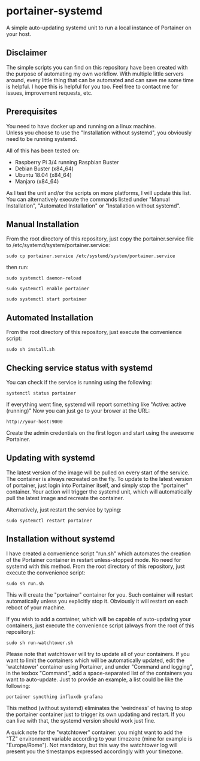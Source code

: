 # portainer-systemd

A simple auto-updating systemd unit to run a local instance of Portainer on your host.


## Disclaimer

The simple scripts you can find on this repository have been created with the purpose of automating my own workflow. With multiple little servers around, every little thing that can be automated and can save me some time is helpful. I hope this is helpful for you too.
Feel free to contact me for issues, improvement requests, etc.


## Prerequisites

You need to have docker up and running on a linux machine.  
Unless you choose to use the "Installation without systemd", you obviously need to be running systemd.  

All of this has been tested on:

 - Raspberry Pi 3/4 running Raspbian Buster
 - Debian Buster (x84_64)
 - Ubuntu 18.04 (x84_64)
 - Manjaro (x84_64)

As I test the unit and/or the scripts on more platforms, I will update this list.
You can alternatively execute the commands listed under "Manual Installation", "Automated Installation" or "Installation without systemd".


## Manual Installation

From the root directory of this repository, just copy the portainer.service file to /etc/systemd/system/portainer.service:

`sudo cp portainer.service /etc/systemd/system/portainer.service`

then run:

`sudo systemctl daemon-reload`

`sudo systemctl enable portainer`

`sudo systemctl start portainer`


## Automated Installation

From the root directory of this repository, just execute the convenience script:

`sudo sh install.sh`


## Checking service status with systemd

You can check if the service is running using the following:

`systemctl status portainer`

If everything went fine, systemd will report something like "Active: active (running)" Now you can just go to your brower at the URL:

    http://your-host:9000

Create the admin credentials on the first logon and start using the awesome Portainer.


## Updating with systemd

The latest version of the image will be pulled on every start of the service. The container is always recreated on the fly.
To update to the latest version of portainer, just login into Portainer itself, and simply stop the "portainer" container. Your action will trigger the systemd unit, which will automatically pull the latest image and recreate the container.

Alternatively, just restart the service by typing:

`sudo systemctl restart portainer`


## Installation without systemd

I have created a convenience script "run.sh" which automates the creation of the Portainer container in restart unless-stopped mode. No need for systemd with this method.
From the root directory of this repository, just execute the convenience script:

  `sudo sh run.sh`

This will create the "portainer" container for you. Such container will restart automatically unless you explicitly stop it.
Obviously it will restart on each reboot of your machine.

If you wish to add a container, which will be capable of auto-updating your containers, just execute the convenience script (always from the root of this repository):

  `sudo sh run-watchtower.sh`

Please note that watchtower will try to update all of your containers. If you want to limit the containers which will be automatically updated, edit the 'watchtower' container using Portainer, and under "Command and logging", in the texbox "Command", add a space-separated list of the containers you want to auto-update. Just to provide an example, a list could be like the following:

  `portainer syncthing influxdb grafana`

This method (without systemd) eliminates the 'weirdness' of having to stop the portainer container just to trigger its own updating and restart. If you can live with that, the systemd version should work just fine.

A quick note for the "watchtower" container: you might want to add the "TZ" environment variable according to your timezone (mine for example is "Europe/Rome"). Not mandatory, but this way the watchtower log will present you the timestamps expressed accordingly with your timezone.
